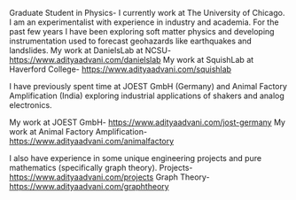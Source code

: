 Graduate Student in Physics- I currently work at The University of Chicago. I am an experimentalist with experience in industry and academia. For the past few years I have been exploring soft matter physics and developing instrumentation used to forecast geohazards like earthquakes and landslides.
My work at DanielsLab at NCSU- https://www.adityaadvani.com/danielslab
My work at SquishLab at Haverford College- https://www.adityaadvani.com/squishlab

I have previously spent time at JOEST GmbH (Germany) and Animal Factory Amplification (India) exploring industrial applications of shakers and analog electronics.

My work at JOEST GmbH- https://www.adityaadvani.com/jost-germany
My work at Animal Factory Amplification- https://www.adityaadvani.com/animalfactory

I also have experience in some unique engineering projects and pure mathematics (specifically graph theory).
Projects- https://www.adityaadvani.com/projects
Graph Theory- https://www.adityaadvani.com/graphtheory
